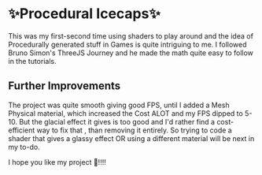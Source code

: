 # ✨Procedural Icecaps✨
This was my first-second time using shaders to play around and the idea of Procedurally generated stuff in Games is quite intriguing to me. 
I followed Bruno Simon's ThreeJS Journey and he made the math quite easy to follow in the tutorials.

## Further Improvements
The project was quite smooth giving good FPS, until I added a Mesh Physical material, which increased the Cost ALOT and my FPS dipped to 5-10. 
But the glacial effect it gives is too good and I'd rather find a cost- efficient way to fix that , than removing it entirely.
So trying to code a shader that gives a glassy effect OR using a different material will be next in my to-do.

I hope you like my project 🐳!!!!
